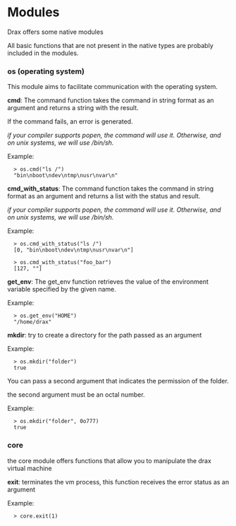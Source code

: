# Modules

Drax offers some native modules

All basic functions that are not present in the native types are probably included in the modules.

### os (operating system)
This module aims to facilitate communication with the operating system.

**cmd**: The command function takes the command in string format as an argument and returns a string with the result.

If the command fails, an error is generated.

*if your compiler supports popen, the command will use it.*
*Otherwise, and on unix systems, we will use /bin/sh.*

Example:
```drax
  > os.cmd("ls /")
  "bin\nboot\ndev\ntmp\nusr\nvar\n"
```

**cmd_with_status**: The command function takes the command in string format as an argument and returns a list with the status and result.

*if your compiler supports popen, the command will use it.*
*Otherwise, and on unix systems, we will use /bin/sh.*

Example:
```drax
  > os.cmd_with_status("ls /")
  [0, "bin\nboot\ndev\ntmp\nusr\nvar\n"]
  
  > os.cmd_with_status("foo_bar")
  [127, ""]
```

**get_env**: The get_env function retrieves the value of the environment variable specified by the given name.

Example:
```drax
  > os.get_env("HOME")
  "/home/drax"
```

**mkdir**: try to create a directory for the path passed as an argument

Example:
```drax
  > os.mkdir("folder")
  true
```
You can pass a second argument that indicates the permission of the folder.

the second argument must be an octal number.

Example:
```drax
  > os.mkdir("folder", 0o777)
  true
```

### core
the core module offers functions that allow you to manipulate the drax virtual machine

**exit**: terminates the vm process, this function receives the error status as an argument

Example:
```drax
  > core.exit(1)
```

